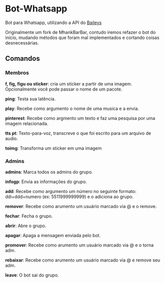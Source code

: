 # Bot-Whatsapp

Bot para Whatsapp, utilizando a API do [Baileys](https://github.com/adiwajshing/Baileys)

Originalmente um fork de MhankBarBar, contudo iremos refazer o bot do início, mudando métodos que foram mal implementados e cortando coisas desnecessárias.

## Comandos
### Membros
**f, fig, figu ou sticker**: cria um sticker a partir de uma imagem. Opcionalmente você pode passar o nome de um pacote.

**ping**: Testa sua latência.

**play**: Recebe como argumento o nome de uma musica e a envia.

**pinterest**: Recebe como argmento um texto e faz uma pesquisa por uma imagem relacionada.

**tts pt**: Texto-para-voz, transcreve o que foi escrito para um arquivo de audio.

**toimg**: Transforma um sticker em uma imagem

### Admins
**admins**: Marca todos os admins do grupo.

**infogp**: Envia as informações do grupo.

**add**: Recebe como argumento um número no seguinte formato: ddi+ddd+numero (ex: 5511999999999) e o adiciona ao grupo.

**remover**: Recebe como arumento um usuário marcado via @ e o remove.

**fechar**: Fecha o grupo.

**abrir**: Abre o grupo.

**apagar**: Apaga a mensagem enviada pelo bot.

**promover**: Recebe como arumento um usuário marcado via @ e o torna adm.

**rebaixar**: Recebe como arumento um usuário marcado via @ e remove seu adm.

**leave**: O bot sai do grupo.
